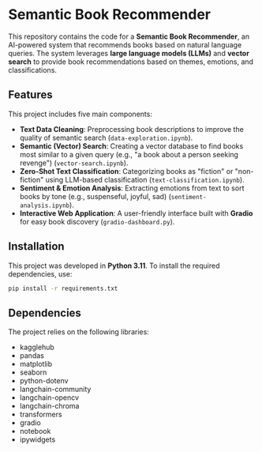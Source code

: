 # Semantic Book Recommender 

This repository contains the code for a **Semantic Book Recommender**, an AI-powered system that recommends books based on natural language queries. The system leverages **large language models (LLMs)** and **vector search** to provide book recommendations based on themes, emotions, and classifications.  

## Features  

This project includes five main components:  

- **Text Data Cleaning**: Preprocessing book descriptions to improve the quality of semantic search (`data-exploration.ipynb`).  
- **Semantic (Vector) Search**: Creating a vector database to find books most similar to a given query (e.g., "a book about a person seeking revenge") (`vector-search.ipynb`).  
- **Zero-Shot Text Classification**: Categorizing books as "fiction" or "non-fiction" using LLM-based classification (`text-classification.ipynb`).  
- **Sentiment & Emotion Analysis**: Extracting emotions from text to sort books by tone (e.g., suspenseful, joyful, sad) (`sentiment-analysis.ipynb`).  
- **Interactive Web Application**: A user-friendly interface built with **Gradio** for easy book discovery (`gradio-dashboard.py`).  

## Installation  

This project was developed in **Python 3.11**. To install the required dependencies, use:  

```bash
pip install -r requirements.txt
```

## Dependencies

The project relies on the following libraries:

- kagglehub
- pandas
- matplotlib
- seaborn
- python-dotenv
- langchain-community
- langchain-opencv
- langchain-chroma
- transformers
- gradio
- notebook
- ipywidgets
